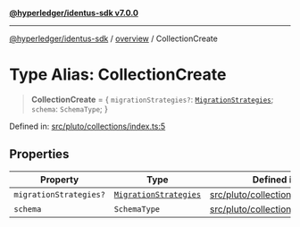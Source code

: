 [**@hyperledger/identus-sdk v7.0.0**](../../README.md)

***

[@hyperledger/identus-sdk](../../README.md) / [overview](../README.md) / CollectionCreate

# Type Alias: CollectionCreate

> **CollectionCreate** = \{ `migrationStrategies?`: [`MigrationStrategies`](MigrationStrategies.md); `schema`: `SchemaType`; \}

Defined in: [src/pluto/collections/index.ts:5](https://github.com/hyperledger/identus-edge-agent-sdk-ts/blob/96423ee84b124a31ce63036d9d623d1cb73a13c2/src/pluto/collections/index.ts#L5)

## Properties

| Property | Type | Defined in |
| ------ | ------ | ------ |
| <a id="migrationstrategies"></a> `migrationStrategies?` | [`MigrationStrategies`](MigrationStrategies.md) | [src/pluto/collections/index.ts:7](https://github.com/hyperledger/identus-edge-agent-sdk-ts/blob/96423ee84b124a31ce63036d9d623d1cb73a13c2/src/pluto/collections/index.ts#L7) |
| <a id="schema"></a> `schema` | `SchemaType` | [src/pluto/collections/index.ts:6](https://github.com/hyperledger/identus-edge-agent-sdk-ts/blob/96423ee84b124a31ce63036d9d623d1cb73a13c2/src/pluto/collections/index.ts#L6) |
